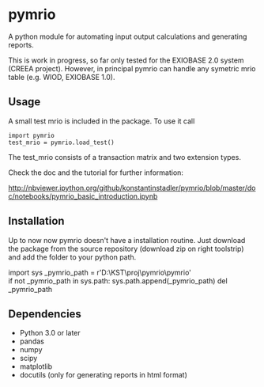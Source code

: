 pymrio
======

A python module for automating input output calculations and generating reports.

This is work in progress, so far only tested for the EXIOBASE 2.0 system (CREEA project). However, in principal pymrio can handle any symetric mrio table (e.g. WIOD, EXIOBASE 1.0).

Usage
-----

A small test mrio is included in the package. To use it call

    import pymrio
    test_mrio = pymrio.load_test()

The test_mrio consists of a transaction matrix and two extension types.

Check the doc and the tutorial for further information:

http://nbviewer.ipython.org/github/konstantinstadler/pymrio/blob/master/doc/notebooks/pymrio_basic_introduction.ipynb


Installation
------------

Up to now now pymrio doesn't have a installation routine. Just download the package from the source repository (download zip on right toolstrip) and add the folder to your python path. 

import sys
_pymrio_path = r'D:\KST\proj\pymrio\pymrio'  
if not _pymrio_path in sys.path:
    sys.path.append(_pymrio_path)
del _pymrio_path

Dependencies
------------

- Python 3.0 or later
- pandas
- numpy
- scipy
- matplotlib
- docutils (only for generating reports in html format)
